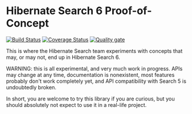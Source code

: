 # Hibernate Search 6 Proof-of-Concept

[![Build Status](https://travis-ci.org/hibernate/hibernate-search-6-poc.svg?branch=master)](https://travis-ci.org/hibernate/hibernate-search-6-poc)
[![Coverage Status](https://coveralls.io/repos/github/hibernate/hibernate-search-6-poc/badge.svg?branch=master)](https://coveralls.io/github/hibernate/hibernate-search-6-poc?branch=master)
[![Quality gate](https://sonarcloud.io/api/project_badges/measure?project=org.hibernate.search.v6poc%3Ahibernate-search-parent&metric=alert_status)](https://sonarcloud.io/dashboard?id=org.hibernate.search.v6poc%3Ahibernate-search-parent)

This is where the Hibernate Search team experiments with concepts that may,
or may not, end up in Hibernate Search 6.

WARNING: this is all experimental, and very much work in progress.
APIs may change at any time, documentation is nonexistent,
most features probably don't work completely yet,
and API compatibility with Search 5 is undoubtedly broken.

In short, you are welcome to try this library if you are curious,
but you should absolutely not expect to use it in a real-life project.

